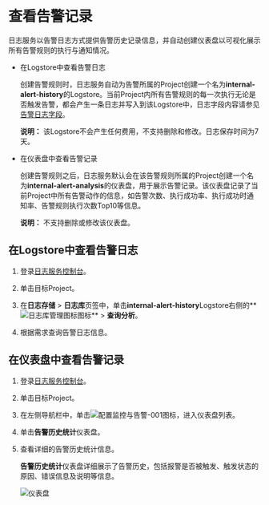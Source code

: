 # 查看告警记录

日志服务以告警日志方式提供告警历史记录信息，并自动创建仪表盘以可视化展示所有告警规则的执行与通知情况。

-   在Logstore中查看告警日志

    创建告警规则时，日志服务自动为告警所属的Project创建一个名为**internal-alert-history**的Logstore。当前Project内所有告警规则的每一次执行无论是否触发告警，都会产生一条日志并写入到该Logstore中，日志字段内容请参见[告警日志字段](/intl.zh-CN/可视化与告警/告警/参考信息/告警日志字段.md)。

    **说明：** 该Logstore不会产生任何费用，不支持删除和修改。日志保存时间为7天。

-   在仪表盘中查看告警记录

    创建告警规则之后，日志服务默认会在该告警规则所属的Project创建一个名为**internal-alert-analysis**的仪表盘，用于展示告警记录。该仪表盘记录了当前Project中所有告警动作的信息，如告警次数、执行成功率、执行成功时通知率、告警规则执行次数Top10等信息。

    **说明：** 不支持删除或修改该仪表盘。


## 在Logstore中查看告警日志

1.  登录[日志服务控制台](https://sls.console.aliyun.com)。

2.  单击目标Project。

3.  在**日志存储** \> **日志库**页签中，单击**internal-alert-history**Logstore右侧的**![日志库管理图标](https://static-aliyun-doc.oss-accelerate.aliyuncs.com/assets/img/zh-CN/9232359951/p52166.png)图标** \> **查询分析**。

4.  根据需求查询告警日志信息。


## 在仪表盘中查看告警记录

1.  登录[日志服务控制台](https://sls.console.aliyun.com)。

2.  单击目标Project。

3.  在左侧导航栏中，单击![配置监控与告警-001](https://static-aliyun-doc.oss-accelerate.aliyuncs.com/assets/img/zh-CN/2453749951/p104975.png)图标，进入仪表盘列表。

4.  单击**告警历史统计**仪表盘。

5.  查看详细的告警历史统计信息。

    **告警历史统计**仪表盘详细展示了告警历史，包括报警是否被触发、触发状态的原因、错误信息及说明等信息。

    ![仪表盘](https://static-aliyun-doc.oss-accelerate.aliyuncs.com/assets/img/zh-CN/6524008951/p33242.png)



